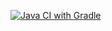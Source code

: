 [![Java CI with Gradle](https://github.com/KsuxaPoshekhova/Patterns2/actions/workflows/gradle.yml/badge.svg)](https://github.com/KsuxaPoshekhova/Patterns2/actions/workflows/gradle.yml)

